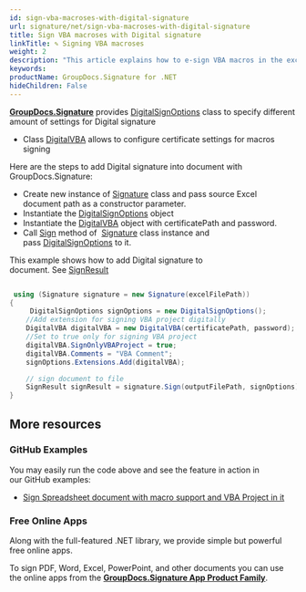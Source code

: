 ```yaml
---
id: sign-vba-macroses-with-digital-signature
url: signature/net/sign-vba-macroses-with-digital-signature
title: Sign VBA macroses with Digital signature
linkTitle: ✎ Signing VBA macroses
weight: 2
description: "This article explains how to e-sign VBA macros in the excel document using .Net C# with GroupDocs.Signature API."
keywords: 
productName: GroupDocs.Signature for .NET
hideChildren: False
---
```

[**GroupDocs.Signature**](https://products.groupdocs.com/signature/net) provides [DigitalSignOptions](https://reference.groupdocs.com/signature/net/groupdocs.signature.options/digitalsignoptions/) class to specify different amount of settings for Digital signature
* Class [DigitalVBA](https://reference.groupdocs.com/signature/net/groupdocs.signature.domain.extensions/digitalvba/) allows to configure certificate settings for macros signing

Here are the steps to add Digital signature into document with GroupDocs.Signature:

* Create new instance of [Signature](https://reference.groupdocs.com/signature/net/groupdocs.signature/signature) class and pass source Excel document path as a constructor parameter.
* Instantiate the [DigitalSignOptions](https://reference.groupdocs.com/signature/net/groupdocs.signature.options/digitalsignoptions/) object
* Instantiate the [DigitalVBA](https://reference.groupdocs.com/signature/net/groupdocs.signature.domain.extensions/digitalvba/) object with certificatePath and password.
* Call [Sign](https://reference.groupdocs.com/signature/net/groupdocs.signature/signature/sign/) method of  [Signature](https://reference.groupdocs.com/signature/net/groupdocs.signature/signature) class instance and pass [DigitalSignOptions](https://reference.groupdocs.com/signature/net/groupdocs.signature.options/digitalsignoptions/) to it.

This example shows how to add Digital signature to document. See [SignResult](https://reference.groupdocs.com/signature/net/groupdocs.signature.domain/signresult)

```csharp

 using (Signature signature = new Signature(excelFilePath))
{
     DigitalSignOptions signOptions = new DigitalSignOptions();
    //Add extension for signing VBA project digitally
    DigitalVBA digitalVBA = new DigitalVBA(certificatePath, password);
    //Set to true only for signing VBA project
    digitalVBA.SignOnlyVBAProject = true;
    digitalVBA.Comments = "VBA Comment";
    signOptions.Extensions.Add(digitalVBA);

    // sign document to file
    SignResult signResult = signature.Sign(outputFilePath, signOptions);
}

```

## More resources

### GitHub Examples

You may easily run the code above and see the feature in action in our GitHub examples:

* [Sign Spreadsheet document with macro support and VBA Project in it](https://github.com/groupdocs-signature/GroupDocs.Signature-for-.NET/blob/master/Examples/GroupDocs.Signature.Examples.CSharp/AdvancedUsage/Sign/SignSpreadsheetsVBAProject.cs)

### Free Online Apps

Along with the full-featured .NET library, we provide simple but powerful free online apps.

To sign PDF, Word, Excel, PowerPoint, and other documents you can use the online apps from the **[GroupDocs.Signature App Product Family](https://products.groupdocs.app/signature/family)**.
